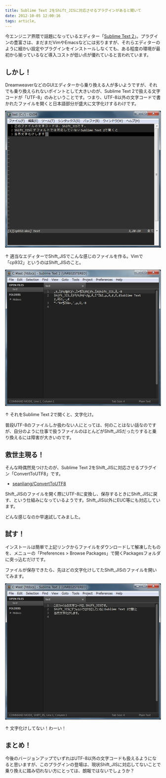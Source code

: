 ```yaml
---
title: Sublime Text 2をShift_JISに対応させるプラグインがあると聞いて
date: 2012-10-05 12:00:16
tags: article,
---
```

今エンジニア界隈で話題になっているエディター「<a href="http://www.sublimetext.com/" target="_blank">Sublime Text 2</a>」。プラグインの豊富さは、まだまだVimやEmacsなどには劣りますが、それらエディターのように細かい設定やプラグインをインストールしなくても、ある程度の環境が最初から揃っているなど導入コストが低い点が優れていると言われています。

<!--more-->

<h2>しかし！</h2>

DreamweaverなどのGUIエディターから乗り換える人が多いようですが、それでも乗り換えられないポイントとして大きいのが、Sublime Text 2で扱える文字コードが「UTF-8」のみということです。つまり、UTF-8以外の文字コードで書かれたファイルを開くと日本語部分が盛大に文字化けするわけです。

<img src="/img/2012/10/st2_gvim.jpg" alt="st2_gvim" width="520" height="441" />

↑ 適当なエディターでShift_JISでこんな感じのファイルを作る。Vimで「cp932」というのはShift_JISのこと。

<img src="/img/2012/10/st2_garble.jpg" alt="st2_garble" width="520" height="439" />

↑ それをSublime Text 2で開くと、文字化け。

普段UTF-8のファイルしか扱わない人にとっては、何のことはない話なのですが、自分のように仕事で扱うファイルのほとんどがShift_JISだったりすると乗り換えるには障害が大きいのです。

<h2>救世主現る！</h2>

そんな時偶然見つけたのが、Sublime Text 2をShift_JISに対応させるプラグイン「ConvertToUTF8」です。

<ul>
<li><a href="https://github.com/seanliang/ConvertToUTF8">seanliang/ConvertToUTF8</a></li>
</ul>

Shift_JISのファイルを開く際にUTF-8に変換し、保存するときにShift_JISに戻す、という仕組みになっているようです。Shift_JIS以外にEUC等にも対応しています。

どんな感じなのか早速試してみました。

<h2>試す！</h2>

インストールは簡単で上記リンクからファイルをダウンロードして解凍したものを、メニューの「Preferences > Browse Packages」で開くPackagesフォルダに突っ込むだけです。

ファイルが保存できたら、先ほどの文字化けしてたShift_JISのファイルを開いてみます。

<img src="/img/2012/10/st2_ok.jpg" alt="st2_ok" width="520" height="439" />

↑ 文字化けしてない！わーい！

<h2>まとめ！</h2>

今後のバージョンアップでいずれはUTF-8以外の文字コードも扱えるようになると思いますが、このプラグインの登場は、現状Shift_JISに対応してないことで乗り換えに踏み切れない方にとっては、朗報ではないでしょうか？